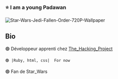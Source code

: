 ### ⭐️ I am a young Padawan 

![Star-Wars-Jedi-Fallen-Order-720P-Wallpaper](https://user-images.githubusercontent.com/97983718/154839248-f41747f3-f0f6-445b-ba8f-0e6c8c5c1cbe.jpeg)

## Bio
🟢 Développeur apprenti chez [The_Hacking_Project](https://www.thehackingproject.org/)

```🟢 |Ruby, html, css|  For now```

🟢 Fan de Star_Wars
